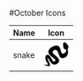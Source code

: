 
#October Icons

| Name        | Icon           |
| ------------- |:-------------:|
|snake| <img src="/src/snake.svg" width="48"> |
